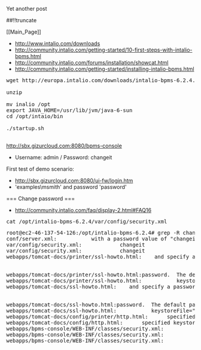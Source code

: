 Yet another post

[meta:author]: <> (Jonas Colmsjo)
[meta:title]: <> (Intalio.md)
[meta:date]: <> (2012-01-01)
[meta:nested:key]: <> (Metadata value)

##!!truncate


[[Main_Page]]


* http://www.intalio.com/downloads
* http://community.intalio.com/getting-started/10-first-steps-with-intalio-bpms.html
* http://community.intalio.com/forums/installation/showcat.html
* http://community.intalio.com/getting-started/installing-intalio-bpms.html

<pre>
wget http://europa.intalio.com/downloads/intalio-bpms-6.2.4.zip

unzip

mv inalio /opt
export JAVA_HOME=/usr/lib/jvm/java-6-sun
cd /opt/intaio/bin

./startup.sh

</pre>

http://sbx.gizurcloud.com:8080/bpms-console
* Username: admin / Password: changeit



First test of demo scenario:
*  http://sbx.gizurcloud.com:8080/ui-fw/login.htm
* 'examples\msmith' and password 'password'



=== Change password ===

* http://community.intalio.com/faq/display-2.html#FAQ16

<pre>
cat /opt/intalio-bpms-6.2.4/var/config/security.xml 
</pre>

<pre>
root@ec2-46-137-54-126:/opt/intalio-bpms-6.2.4# grep -R changeit *
conf/server.xml:           with a password value of "changeit" for both the certificate and
var/config/security.xml:            <password>changeit</password>
var/config/security.xml:            <password>changeit</password>
webapps/tomcat-docs/printer/ssl-howto.html:    and specify a password value of "changeit".</li><br><br>
webapps/tomcat-docs/printer/ssl-howto.html:password.  The default password used by Tomcat is "<code>changeit</code>"
webapps/tomcat-docs/printer/ssl-howto.html:           keystoreFile="${user.home}/.keystore" keystorePass="changeit"
webapps/tomcat-docs/ssl-howto.html:    and specify a password value of "changeit".</li><br><br>
webapps/tomcat-docs/ssl-howto.html:password.  The default password used by Tomcat is "<code>changeit</code>"
webapps/tomcat-docs/ssl-howto.html:           keystoreFile="${user.home}/.keystore" keystorePass="changeit"
webapps/tomcat-docs/config/printer/http.html:      specified keystore file.  The default value is "<code>changeit</code>".
webapps/tomcat-docs/config/http.html:      specified keystore file.  The default value is "<code>changeit</code>".
webapps/bpms-console/WEB-INF/classes/security.xml:            <password>changeit</password>
webapps/bpms-console/WEB-INF/classes/security.xml:                <password>changeit</password>
webapps/bpms-console/WEB-INF/classes/security.xml:                <password>changeit</password>

</pre>
